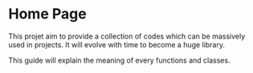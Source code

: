 # Home Page

This projet aim to provide a collection of codes which can be massively used in projects. It will evolve with time to become a huge library.

This guide will explain the meaning of every functions and classes.

